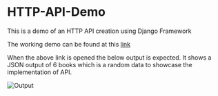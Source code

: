 # HTTP-API-Demo

This is a demo of an HTTP API creation using Django Framework

The working demo can be found at this [link](https://demo-http-api.herokuapp.com/http_api/v1/books/all)

When the above link is opened the below output is expected. It shows a JSON output of 6 books which is a random data to showcase the implementation of API.

![Output](https://i.ibb.co/dMSkLCN/Capture.png)
